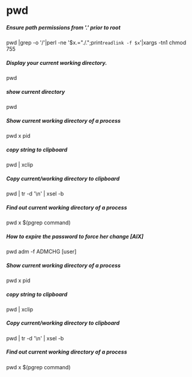 # pwd

##### Ensure path permissions from '.' prior to root

   pwd |grep -o '/'|perl -ne '$x.="./.";print`readlink -f $x`'|xargs -tn1 chmod 755

##### Display your current working directory.

   pwd 

##### show current directory

   pwd 

##### Show current working directory of a process

   pwd x pid

##### copy string to clipboard

   pwd  | xclip

##### Copy current/working directory to clipboard

   pwd  | tr -d '\n' | xsel -b

##### Find out current working directory of a process

   pwd x $(pgrep command)

##### How to expire the password to force her change [AIX]

   pwd adm -f ADMCHG [user]

##### Show current working directory of a process

   pwd x pid

##### copy string to clipboard

   pwd  | xclip

##### Copy current/working directory to clipboard

   pwd  | tr -d '\n' | xsel -b

##### Find out current working directory of a process

   pwd x $(pgrep command)
